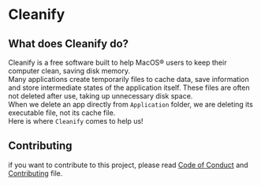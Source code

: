 # Cleanify

## What does Cleanify do?

Cleanify is a free software built to help MacOS&reg; users to keep their computer clean, saving disk memory. <br>
Many applications create temporarily files to cache data, save information and store intermediate states of the application itself. These files are often not deleted after use, taking up unnecessary disk space. <br>
When we delete an app directly from ```Application``` folder, we are deleting its executable file, not its cache file. <br>
Here is where ```Cleanify``` comes to help us!

## Contributing
if you want to contribute to this project, please read [Code of Conduct](https://github.com/NicholasPilotto/cleanify/blob/develop/CODE_OF_CONDUCT.md) and [Contributing](https://github.com/NicholasPilotto/cleanify/blob/develop/CONTRIBUTING.md) file.